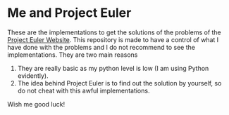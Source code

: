 # Me and Project Euler

These are the implementations to get the solutions of the problems of the [Project Euler Website](https://projecteuler.net).
This repository is made to have a control of what I have done with the problems and I do not recommend to see the implementations. They are two main reasons

1. They are really basic as my python level is low (I am using Python evidently).
2. The idea behind Project Euler is to find out the solution by yourself, so do not cheat with this awful implementations.

Wish me good luck!
